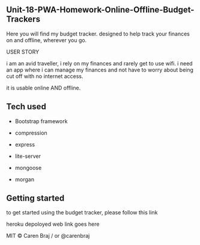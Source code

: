 ## Unit-18-PWA-Homework-Online-Offline-Budget-Trackers
Here you will find my budget tracker. designed to help track your finances on and offline, wherever you go.

USER STORY

i am an avid traveller, i rely on my finances and rarely get to use wifi. i need an app where i can manage my finances and not have to worry about being cut off with no internet access.

it is usable online AND offline.

## Tech used
- Bootstrap framework

- compression

- express

- lite-server

- mongoose

- morgan

## Getting started
to get started using the budget tracker, please follow this link

heroku depoloyed web link goes here



MIT © Caren Braj / or @carenbraj